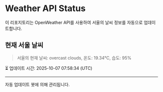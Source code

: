 
# Weather API Status

이 리포지토리는 OpenWeather API를 사용하여 서울의 날씨 정보를 자동으로 업데이트합니다.

## 현재 서울 날씨
> 서울의 현재 날씨: overcast clouds, 온도: 19.34°C, 습도: 95%

⏳ 업데이트 시간: 2025-10-07 07:58:34 (UTC)

---
자동 업데이트 봇에 의해 관리됩니다.
